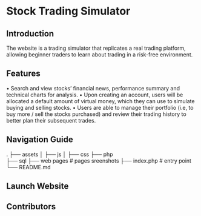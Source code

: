 # Stock Trading Simulator

## Introduction
The website is a trading simulator that replicates a real trading platform, allowing beginner traders to learn about trading in a risk-free environment.

## Features
• Search and view stocks’ financial news, performance summary and technical charts for analysis.
• Upon creating an account, users will be allocated a default amount of virtual money, which they can use to simulate buying and selling stocks.
• Users are able to manage their portfolio (i.e, to buy more / sell the stocks purchased) and review their trading history to better plan their subsequent trades. 

## Navigation Guide
.
├── assets
│   ├── js
│   ├── css
├── php          
├── sql
├── web pages    # pages sreenshots
├── index.php    # entry point
└── README.md

## Launch Website

## Contributors
